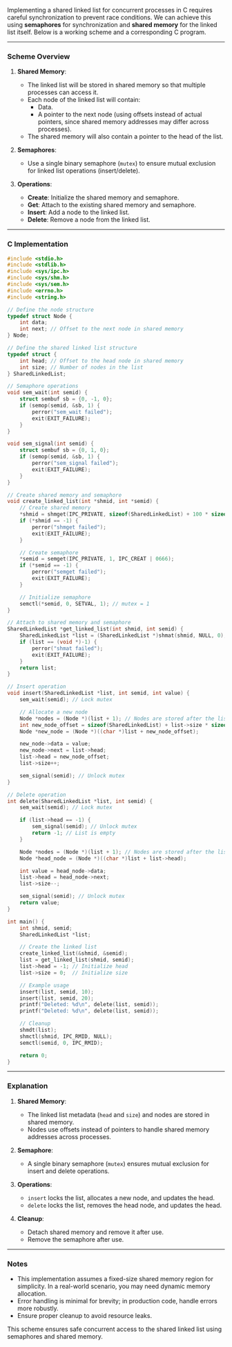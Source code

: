 Implementing a shared linked list for concurrent processes in C requires careful synchronization to prevent race conditions. We can achieve this using **semaphores** for synchronization and **shared memory** for the linked list itself. Below is a working scheme and a corresponding C program.

---

### Scheme Overview

1. **Shared Memory**:
   - The linked list will be stored in shared memory so that multiple processes can access it.
   - Each node of the linked list will contain:
     - Data.
     - A pointer to the next node (using offsets instead of actual pointers, since shared memory addresses may differ across processes).
   - The shared memory will also contain a pointer to the head of the list.

2. **Semaphores**:
   - Use a single binary semaphore (`mutex`) to ensure mutual exclusion for linked list operations (insert/delete).

3. **Operations**:
   - **Create**: Initialize the shared memory and semaphore.
   - **Get**: Attach to the existing shared memory and semaphore.
   - **Insert**: Add a node to the linked list.
   - **Delete**: Remove a node from the linked list.

---

### C Implementation

```c
#include <stdio.h>
#include <stdlib.h>
#include <sys/ipc.h>
#include <sys/shm.h>
#include <sys/sem.h>
#include <errno.h>
#include <string.h>

// Define the node structure
typedef struct Node {
    int data;
    int next; // Offset to the next node in shared memory
} Node;

// Define the shared linked list structure
typedef struct {
    int head; // Offset to the head node in shared memory
    int size; // Number of nodes in the list
} SharedLinkedList;

// Semaphore operations
void sem_wait(int semid) {
    struct sembuf sb = {0, -1, 0};
    if (semop(semid, &sb, 1) {
        perror("sem_wait failed");
        exit(EXIT_FAILURE);
    }
}

void sem_signal(int semid) {
    struct sembuf sb = {0, 1, 0};
    if (semop(semid, &sb, 1) {
        perror("sem_signal failed");
        exit(EXIT_FAILURE);
    }
}

// Create shared memory and semaphore
void create_linked_list(int *shmid, int *semid) {
    // Create shared memory
    *shmid = shmget(IPC_PRIVATE, sizeof(SharedLinkedList) + 100 * sizeof(Node), IPC_CREAT | 0666);
    if (*shmid == -1) {
        perror("shmget failed");
        exit(EXIT_FAILURE);
    }

    // Create semaphore
    *semid = semget(IPC_PRIVATE, 1, IPC_CREAT | 0666);
    if (*semid == -1) {
        perror("semget failed");
        exit(EXIT_FAILURE);
    }

    // Initialize semaphore
    semctl(*semid, 0, SETVAL, 1); // mutex = 1
}

// Attach to shared memory and semaphore
SharedLinkedList *get_linked_list(int shmid, int semid) {
    SharedLinkedList *list = (SharedLinkedList *)shmat(shmid, NULL, 0);
    if (list == (void *)-1) {
        perror("shmat failed");
        exit(EXIT_FAILURE);
    }
    return list;
}

// Insert operation
void insert(SharedLinkedList *list, int semid, int value) {
    sem_wait(semid); // Lock mutex

    // Allocate a new node
    Node *nodes = (Node *)(list + 1); // Nodes are stored after the list metadata
    int new_node_offset = sizeof(SharedLinkedList) + list->size * sizeof(Node);
    Node *new_node = (Node *)((char *)list + new_node_offset);

    new_node->data = value;
    new_node->next = list->head;
    list->head = new_node_offset;
    list->size++;

    sem_signal(semid); // Unlock mutex
}

// Delete operation
int delete(SharedLinkedList *list, int semid) {
    sem_wait(semid); // Lock mutex

    if (list->head == -1) {
        sem_signal(semid); // Unlock mutex
        return -1; // List is empty
    }

    Node *nodes = (Node *)(list + 1); // Nodes are stored after the list metadata
    Node *head_node = (Node *)((char *)list + list->head);

    int value = head_node->data;
    list->head = head_node->next;
    list->size--;

    sem_signal(semid); // Unlock mutex
    return value;
}

int main() {
    int shmid, semid;
    SharedLinkedList *list;

    // Create the linked list
    create_linked_list(&shmid, &semid);
    list = get_linked_list(shmid, semid);
    list->head = -1; // Initialize head
    list->size = 0;  // Initialize size

    // Example usage
    insert(list, semid, 10);
    insert(list, semid, 20);
    printf("Deleted: %d\n", delete(list, semid));
    printf("Deleted: %d\n", delete(list, semid));

    // Cleanup
    shmdt(list);
    shmctl(shmid, IPC_RMID, NULL);
    semctl(semid, 0, IPC_RMID);

    return 0;
}
```

---

### Explanation

1. **Shared Memory**:
   - The linked list metadata (`head` and `size`) and nodes are stored in shared memory.
   - Nodes use offsets instead of pointers to handle shared memory addresses across processes.

2. **Semaphore**:
   - A single binary semaphore (`mutex`) ensures mutual exclusion for insert and delete operations.

3. **Operations**:
   - `insert` locks the list, allocates a new node, and updates the head.
   - `delete` locks the list, removes the head node, and updates the head.

4. **Cleanup**:
   - Detach shared memory and remove it after use.
   - Remove the semaphore after use.

---

### Notes

- This implementation assumes a fixed-size shared memory region for simplicity. In a real-world scenario, you may need dynamic memory allocation.
- Error handling is minimal for brevity; in production code, handle errors more robustly.
- Ensure proper cleanup to avoid resource leaks.

This scheme ensures safe concurrent access to the shared linked list using semaphores and shared memory.
